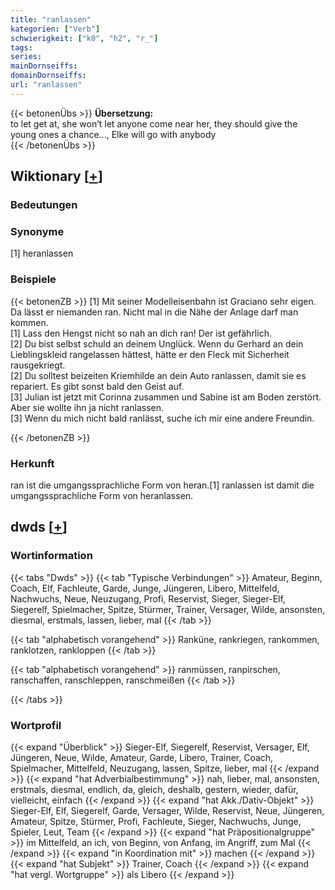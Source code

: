 ```yaml
---
title: "ranlassen"
kategorien: ["Verb"]
schwierigkeit: ["k0", "h2", "r_"]
tags:
series:
mainDornseiffs:
domainDornseiffs:
url: "ranlassen"
---
```


{{< betonenÜbs >}}
**Übersetzung:**  
to let get at, she won’t let anyone come near her, they should give the young ones a chance..., Elke will go with anybody  
{{< /betonenÜbs >}}

## Wiktionary [[+](https://de.wiktionary.org/wiki/ranlassen)]

### Bedeutungen

### Synonyme
[1] heranlassen  

### Beispiele
{{< betonenZB >}}
[1] Mit seiner Modelleisenbahn ist Graciano sehr eigen. Da lässt er niemanden ran. Nicht mal in die Nähe der Anlage darf man kommen.  
[1] Lass den Hengst nicht so nah an dich ran! Der ist gefährlich.  
[2] Du bist selbst schuld an deinem Unglück. Wenn du Gerhard an dein Lieblingskleid rangelassen hättest, hätte er den Fleck mit Sicherheit rausgekriegt.  
[2] Du solltest beizeiten Kriemhilde an dein Auto ranlassen, damit sie es repariert. Es gibt sonst bald den Geist auf.  
[3] Julian ist jetzt mit Corinna zusammen und Sabine ist am Boden zerstört. Aber sie wollte ihn ja nicht ranlassen.  
[3] Wenn du mich nicht bald ranlässt, suche ich mir eine andere Freundin.  

{{< /betonenZB >}}
### Herkunft
ran ist die umgangssprachliche Form von heran.[1] ranlassen ist damit die umgangssprachliche Form von heranlassen.  



## dwds [[+](https://www.dwds.de/wb/ranlassen)]

### Wortinformation
{{< tabs "Dwds" >}}
{{< tab "Typische Verbindungen" >}}
Amateur, Beginn, Coach, Elf, Fachleute, Garde, Junge, Jüngeren, Libero, Mittelfeld, Nachwuchs, Neue, Neuzugang, Profi, Reservist, Sieger, Sieger-Elf, Siegerelf, Spielmacher, Spitze, Stürmer, Trainer, Versager, Wilde, ansonsten, diesmal, erstmals, lassen, lieber, mal
{{< /tab >}}

{{< tab "alphabetisch vorangehend" >}}
Ranküne, rankriegen, rankommen, ranklotzen, rankloppen
{{< /tab >}}

{{< tab "alphabetisch vorangehend" >}}
ranmüssen, ranpirschen, ranschaffen, ranschleppen, ranschmeißen
{{< /tab >}}

{{< /tabs >}}

### Wortprofil
{{< expand "Überblick" >}} Sieger-Elf, Siegerelf, Reservist, Versager, Elf, Jüngeren, Neue, Wilde, Amateur, Garde, Libero, Trainer, Coach, Spielmacher, Mittelfeld, Neuzugang, lassen, Spitze, lieber, mal {{< /expand >}}
{{< expand "hat Adverbialbestimmung" >}} nah, lieber, mal, ansonsten, erstmals, diesmal, endlich, da, gleich, deshalb, gestern, wieder, dafür, vielleicht, einfach {{< /expand >}}
{{< expand "hat Akk./Dativ-Objekt" >}} Sieger-Elf, Elf, Siegerelf, Garde, Versager, Wilde, Reservist, Neue, Jüngeren, Amateur, Spitze, Stürmer, Profi, Fachleute, Sieger, Nachwuchs, Junge, Spieler, Leut, Team {{< /expand >}}
{{< expand "hat Präpositionalgruppe" >}} im Mittelfeld, an ich, von Beginn, von Anfang, im Angriff, zum Mal {{< /expand >}}
{{< expand "in Koordination mit" >}} machen {{< /expand >}}
{{< expand "hat Subjekt" >}} Trainer, Coach {{< /expand >}}
{{< expand "hat vergl. Wortgruppe" >}} als Libero {{< /expand >}}

